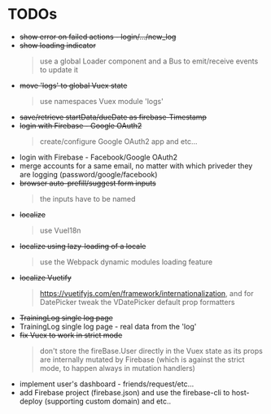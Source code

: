 # TODOs

- ~~show error on failed actions - login/.../new_log~~
- ~~show loading indicator~~
    > use a global Loader component and a Bus to emit/receive events to update it
- ~~move 'logs' to global Vuex state~~
    > use namespaces Vuex module 'logs'
- ~~save/retrieve startData/dueDate as firebase-Timestamp~~
- ~~login with Firebase - Google OAuth2~~
    > create/configure Google OAuth2 app and etc...
- login with Firebase - Facebook/Google OAuth2
- merge accounts for a same email, no matter with which priveder they are logging (password/google/facebook)
- ~~browser auto-prefill/suggest form inputs~~
    > the inputs have to be named
- ~~localize~~
    > use VueI18n
- ~~localize using lazy-loading of a locale~~
    > use the Webpack dynamic modules loading feature
- ~~localize Vuetify~~ 
    > https://vuetifyjs.com/en/framework/internationalization, and for DatePicker tweak the VDatePicker default prop formatters
- ~~TrainingLog single log page~~
- TrainingLog single log page - real data from the 'log'
- ~~fix Vuex to work in strict mode~~
    > don't store the fireBase.User directly in the Vuex state as its props are internally mutated by Firebase (which is against the strict mode, to happen always in mutation handlers)
- implement user's dashboard - friends/request/etc...
- add Firebase project (firebase.json) and use the firebase-cli to host-deploy (supporting custom domain) and etc..